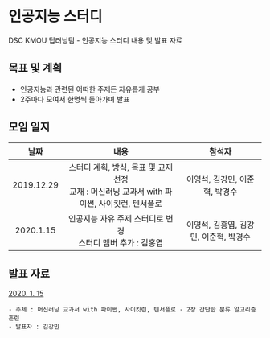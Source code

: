 # 인공지능 스터디

DSC KMOU 딥러닝팀 - 인공지능 스터디 내용 및 발표 자료


## 목표 및 계획

- 인공지능과 관련된 어떠한 주제든 자유롭게 공부
- 2주마다 모여서 한명씩 돌아가며 발표


## 모임 일지

|날짜|내용|참석자|
|:---:|:---:|:---:|
|2019.12.29|스터디 계획, 방식, 목표 및 교재 선정<br/>교재 : 머신러닝 교과서 with 파이썬, 사이킷런, 텐서플로|이영석, 김강민, 이준혁, 박경수|
|2020.1.15|인공지능 자유 주제 스터디로 변경<br/>스터디 멤버 추가 : 김홍엽|이영석, 김홍엽, 김강민, 이준혁, 박경수|


## 발표 자료

[2020. 1. 15](./presentation/20200115/)

    - 주제 : 머신러닝 교과서 with 파이썬, 사이킷런, 텐서플로 - 2장 간단한 분류 알고리즘 훈련
    - 발표자 : 김강민